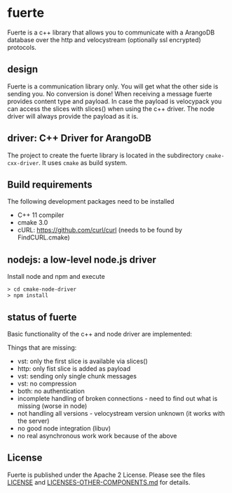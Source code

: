 # fuerte

Fuerte is a c++ library that allows you to communicate with a ArangoDB database
over the http and velocystream (optionally ssl encrypted) protocols.

## design

Fuerte is a communication library only. You will get what the other side is
sending you. No conversion is done! When receiving a message fuerte provides
content type and payload. In case the payload is velocypack you can access the
slices with slices() when using the c++ driver. The node driver will always
provide the payload as it is. 

## driver: C++ Driver for ArangoDB

The project to create the fuerte library is located in the subdirectory
`cmake-cxx-driver`. It uses `cmake` as build system.

## Build requirements

The following development packages need to be installed

- C++ 11 compiler
- cmake 3.0
- cURL: https://github.com/curl/curl (needs to be found by FindCURL.cmake)

## nodejs: a low-level node.js driver

Install node and npm and execute

```
> cd cmake-node-driver
> npm install
```

## status of fuerte

Basic functionality of the c++ and node driver are implemented:

Things that are missing:

- vst: only the first slice is available via slices()
- http: only fist slice is added as payload
- vst: sending only single chunk messages
- vst: no compression
- both: no authentication
- incomplete handling of broken connections - need to find out what is missing (worse in node)
- not handling all versions - velocystream version unknown (it works with the server)
- no good node integration (libuv)
- no real asynchronous work work because of the above
## License

Fuerte is published under the Apache 2 License. Please see
the files [LICENSE](LICENSE) and
[LICENSES-OTHER-COMPONENTS.md](LICENSES-OTHER-COMPONENTS.md)
for details.
